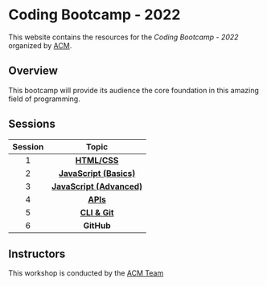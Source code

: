 # Coding Bootcamp - 2022

This website contains the resources for the *Coding Bootcamp - 2022* organized by [ACM](https://www.acmbpdc.org/).

## Overview

This bootcamp will provide its audience the core foundation in this amazing field of programming.

## Sessions

| Session | Topic |
| :-----: |:-------------:|
| 1 | [**HTML/CSS**](./01-HTML-CSS) |
| 2 | [**JavaScript (Basics)**](./02-JavaScript-1) |
| 3 | [**JavaScript (Advanced)**](./03-JavaScript-2) |
| 4 | [**APIs**](./04-API) |
| 5 | [**CLI & Git**](./05-CLI-Git) |
| 6 | **GitHub** |

## Instructors

This workshop is conducted by the [ACM Team](https://www.acmbpdc.org/about)